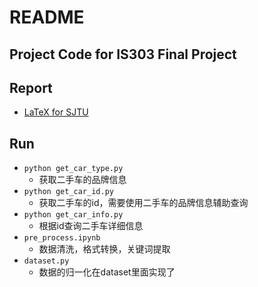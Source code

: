 # README
## Project Code for IS303 Final Project
## Report
- [LaTeX for SJTU](https://latex.sjtu.edu.cn/read/zhdcfcgndpzv)
## Run
- `python get_car_type.py`
  - 获取二手车的品牌信息
- `python get_car_id.py`
  - 获取二手车的id，需要使用二手车的品牌信息辅助查询
- `python get_car_info.py`
  - 根据id查询二手车详细信息
- `pre_process.ipynb`
  - 数据清洗，格式转换，关键词提取
- `dataset.py`
  - 数据的归一化在dataset里面实现了